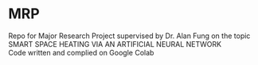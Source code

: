 # MRP
Repo for Major Research Project supervised by Dr. Alan Fung on the topic SMART SPACE HEATING VIA AN ARTIFICIAL NEURAL NETWORK <br />
Code written and complied on Google Colab
